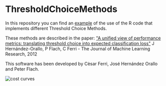# ThresholdChoiceMethods

In this repository you can find an [example](ExampleTCM.ipynb) of the use of the R code that implements different Threshold Choice Methods.

These methods are described in the paper:
["A unified view of performance metrics: translating threshold choice into expected classification loss"](http://dl.acm.org/citation.cfm?id=2503332)
J Hernández-Orallo, P Flach, C Ferri - The Journal of Machine Learning Research, 2012

This software has been developed by Cèsar Ferri, José Hernández Orallo and Peter Flach.

![cost curves](http://users.dsic.upv.es/~flip/RDC/rdc.png)
